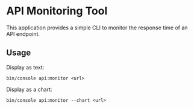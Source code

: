 # API Monitoring Tool

This application provides a simple CLI to monitor the response time of an API endpoint.

## Usage

Display as text:
```
bin/console api:monitor <url>
```

Display as a chart:
```
bin/console api:monitor --chart <url>
```
